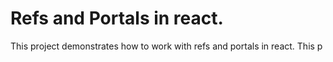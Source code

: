 # Refs and Portals in react.

This project demonstrates how to work with refs and portals in react.
This p